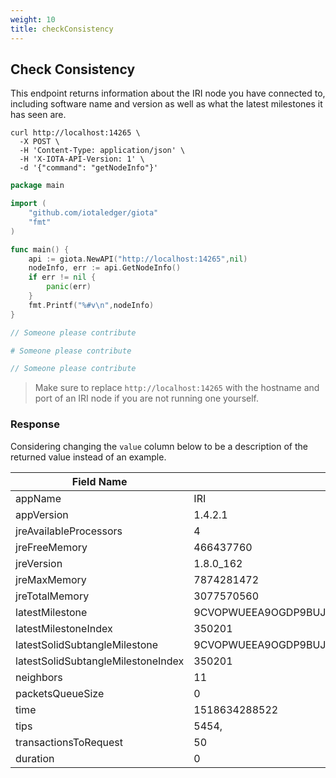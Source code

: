 ```yaml
---
weight: 10
title: checkConsistency
---
```


## Check Consistency 

This endpoint returns information about the IRI node you have connected to,
including software name and version as well as what the latest milestones it has
seen are.


```shell
curl http://localhost:14265 \
  -X POST \
  -H 'Content-Type: application/json' \
  -H 'X-IOTA-API-Version: 1' \
  -d '{"command": "getNodeInfo"}'

```

```go
package main

import (
    "github.com/iotaledger/giota"
    "fmt"
)

func main() {
    api := giota.NewAPI("http://localhost:14265",nil)
    nodeInfo, err := api.GetNodeInfo()
    if err != nil {
        panic(err)
    }
    fmt.Printf("%#v\n",nodeInfo)
}
```

```javascript
// Someone please contribute
```

```python
# Someone please contribute
```

```java
// Someone please contribute
```

> Make sure to replace `http://localhost:14265` with the hostname and port of
> an IRI node if you are not running one yourself.


### Response

Considering changing the `value` column below to be a description of the
returned value instead of an example. 

Field Name | Value
-----------|-------
appName|IRI
appVersion|1.4.2.1
jreAvailableProcessors|4
jreFreeMemory|466437760
jreVersion|1.8.0_162
jreMaxMemory|7874281472
jreTotalMemory|3077570560
latestMilestone|9CVOPWUEEA9OGDP9BUJOUWYLFWYQORDYZEFLPVH9RDOBHZYTVHBWIYHYIOYGLVKKCMHKE9HTXGIEA9999
latestMilestoneIndex|350201
latestSolidSubtangleMilestone|9CVOPWUEEA9OGDP9BUJOUWYLFWYQORDYZEFLPVH9RDOBHZYTVHBWIYHYIOYGLVKKCMHKE9HTXGIEA9999
latestSolidSubtangleMilestoneIndex|350201
neighbors|11
packetsQueueSize|0
time|1518634288522
tips|5454,
transactionsToRequest|50
duration|0


